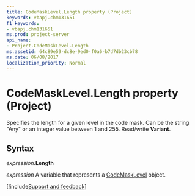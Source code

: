 ```yaml
---
title: CodeMaskLevel.Length property (Project)
keywords: vbapj.chm131651
f1_keywords:
- vbapj.chm131651
ms.prod: project-server
api_name:
- Project.CodeMaskLevel.Length
ms.assetid: 64c89e59-dc8e-9ed0-f0a6-b7d7db23cb78
ms.date: 06/08/2017
localization_priority: Normal
---
```



# CodeMaskLevel.Length property (Project)

Specifies the length for a given level in the code mask. Can be the string "Any" or an integer value between 1 and 255. Read/write  **Variant**.


## Syntax

_expression_.**Length**

_expression_ A variable that represents a [CodeMaskLevel](./Project.CodeMaskLevel.md) object.

[!include[Support and feedback](~/includes/feedback-boilerplate.md)]